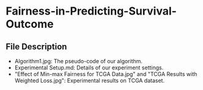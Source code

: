 # Fairness-in-Predicting-Survival-Outcome

## File Description
- Algorithm1.jpg: The pseudo-code of our algorithm.
- Experimental Setup.md: Details of our experiment settings. 
- "Effect of Min-max Fairness for TCGA Data.jpg" and "TCGA Results with Weighted Loss.jpg": Experimental results on TCGA dataset.

